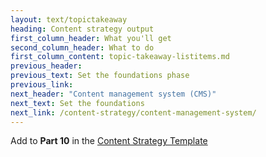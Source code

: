 ```yaml
---
layout: text/topictakeaway
heading: Content strategy output
first_column_header: What you'll get
second_column_header: What to do
first_column_content: topic-takeaway-listitems.md
previous_header:
previous_text: Set the foundations phase
previous_link:
next_header: "Content management system (CMS)"
next_text: Set the foundations
next_link: /content-strategy/content-management-system/
---
```

Add to **Part 10** in the [Content Strategy Template](/content-strategy/start-content-strategy/show-problem-evidence/content-strategy-template/)

